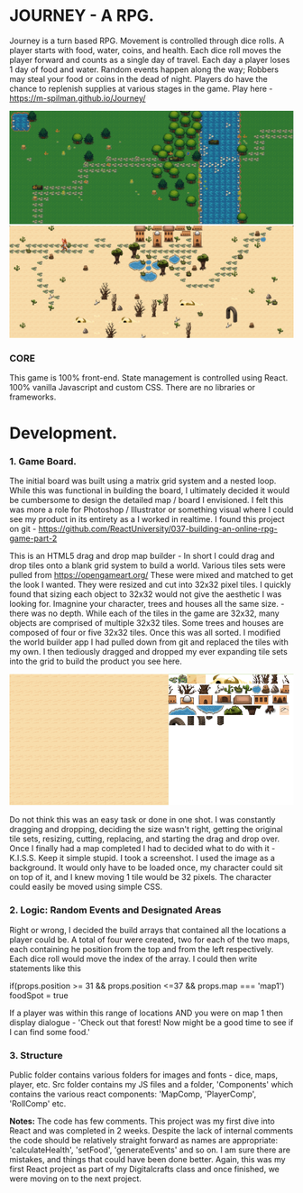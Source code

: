 # JOURNEY -  A RPG. 
Journey is a turn based RPG. Movement is controlled through dice rolls. A player starts with food,
water, coins, and health. Each dice roll moves the player forward and counts as a single day of travel. 
Each day a player loses 1 day of food and water. Random events happen along the way; 
Robbers may steal your food or coins in the dead of night. Players do have the chance to replenish supplies at various stages in the game. Play here -  https://m-spilman.github.io/Journey/

<img src="read_me_images/map1.png" width="600">  <img src="read_me_images/map2.png" width="600"> 

### CORE
This game is 100% front-end. State management is controlled using React. 100% vanilla Javascript and custom CSS. There are no libraries or frameworks. 

# Development. 
### 1.  Game Board. 

  The initial board was built using a matrix grid system and a nested loop. While this was functional in building the board, I ultimately decided it would be cumbersome to design the detailed map / board I envisioned. I felt this was more a role for Photoshop / Illustrator or something visual where I could see my product in its entirety as a I worked in realtime. I found this project on git - https://github.com/ReactUniversity/037-building-an-online-rpg-game-part-2
  
  This is an HTML5 drag and drop map builder - In short I could drag and drop tiles onto a blank grid system to build a world. Various tiles sets were pulled from https://opengameart.org/ These were mixed and matched to get the look I wanted. They were resized and cut into 32x32 pixel tiles. I quickly found that sizing each object to 32x32 would not give the aesthetic I was looking for. Imagnine your character, trees and houses all the same size. - there was no depth. While each of the tiles in the game are 32x32, many objects are comprised of multiple 32x32 tiles. Some trees and houses are composed of four or five 32x32 tiles. Once this was all sorted. I modified the world builder app I had pulled down from git and replaced the tiles with my own. I then tediously dragged and dropped my ever expanding tile sets into the grid to build the product you see here. 

<img src="read_me_images/builder.png" width="600"> 

Do not think this was an easy task or done in one shot. I was constantly dragging and dropping, deciding the size wasn't right, getting the original tile sets, resizing, cutting, replacing, and starting the drag and drop over. 
  Once I finally had a map completed I had to decided what to do with it - K.I.S.S. Keep it simple stupid. I took a screenshot. I used the image as a background. It would only have to be loaded once, my character could sit on top of it, and I knew moving 1 tile would be 32 pixels. The character could easily be moved using simple CSS.
  
### 2. Logic: Random Events and Designated Areas

Right or wrong, I decided the build arrays that contained all the locations a player could be. A total of four were created, two for each of the two maps, each containing he position from the top and from the left respectively. Each dice roll would move the index of the array. I could then write statements like this

if(props.position >= 31 && props.position <=37 && props.map === 'map1') foodSpot = true

If  a player was within this range of locations AND you were on map 1 then display dialogue - 'Check out that forest! Now might be a good time to see if I can find some food.'

### 3. Structure

Public folder contains various folders for images and fonts - dice, maps, player, etc.
Src folder contains my JS files and a folder, 'Components' which contains the various react components: 'MapComp, 'PlayerComp', 'RollComp' etc.

**Notes:**
The code has few comments. This project was my first dive into React and was completed in 2 weeks. Despite the lack of internal comments the code should be relatively straight forward as names are appropriate: 'calculateHealth', 'setFood', 'generateEvents' and so on. I am sure there are mistakes, and things that could have been done better. Again, this was my first React project as part of my Digitalcrafts class and once finished, we were moving on to the next project.







